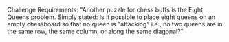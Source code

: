 Challenge Requirements:
  "Another puzzle for chess buffs is the Eight Queens problem. Simply stated:
  Is it possible to place eight queens on an empty chessboard so that no queen
  is "attacking"  i.e., no two queens are in the same row, the same column, or 
  along the same diagonal?"
